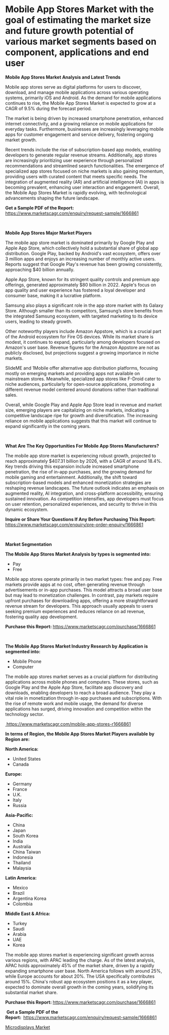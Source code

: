 <p><h1>Mobile App Stores Market with the goal of estimating the market size and future growth potential of various market segments based on component, applications and end user</h1></p><p><strong>Mobile App Stores Market Analysis and Latest Trends</strong></p>
<p><p>Mobile app stores serve as digital platforms for users to discover, download, and manage mobile applications across various operating systems, primarily iOS and Android. As the demand for mobile applications continues to rise, the Mobile App Stores Market is expected to grow at a CAGR of 9.5% during the forecast period. </p><p>The market is being driven by increased smartphone penetration, enhanced internet connectivity, and a growing reliance on mobile applications for everyday tasks. Furthermore, businesses are increasingly leveraging mobile apps for customer engagement and service delivery, fostering ongoing market growth. </p><p>Recent trends include the rise of subscription-based app models, enabling developers to generate regular revenue streams. Additionally, app stores are increasingly prioritizing user experience through personalized recommendations and streamlined search functionalities. The emergence of specialized app stores focused on niche markets is also gaining momentum, providing users with curated content that meets specific needs. The integration of augmented reality (AR) and artificial intelligence (AI) in apps is becoming prevalent, enhancing user interaction and engagement. Overall, the Mobile App Stores Market is rapidly evolving, with technological advancements shaping the future landscape.</p></p>
<p><strong>Get a Sample PDF of the Report:&nbsp;</strong> <a href="https://www.marketscagr.com/enquiry/request-sample/1666861?utm_campaign=2095&utm_medium=2&utm_source=Github&utm_content=ia&utm_term=06032025&utm_id=mobile-app-stores">https://www.marketscagr.com/enquiry/request-sample/1666861</a></p>
<p>&nbsp;</p>
<p><strong>Mobile App Stores Major Market Players</strong></p>
<p><p>The mobile app store market is dominated primarily by Google Play and Apple App Store, which collectively hold a substantial share of global app distribution. Google Play, backed by Android's vast ecosystem, offers over 3 million apps and enjoys an increasing number of monthly active users. Reports suggest that Google Play's revenue has been growing consistently, approaching $40 billion annually.</p><p>Apple App Store, known for its stringent quality controls and premium app offerings, generated approximately $80 billion in 2022. Apple's focus on app quality and user experience has fostered a loyal developer and consumer base, making it a lucrative platform.</p><p>Samsung also plays a significant role in the app store market with its Galaxy Store. Although smaller than its competitors, Samsung’s store benefits from the integrated Samsung ecosystem, with targeted marketing to its device users, leading to steady growth.</p><p>Other noteworthy players include Amazon Appstore, which is a crucial part of the Android ecosystem for Fire OS devices. While its market share is modest, it continues to expand, particularly among developers focused on Amazon's user base. Revenue figures for the Amazon Appstore are not as publicly disclosed, but projections suggest a growing importance in niche markets.</p><p>SlideME and 1Mobile offer alternative app distribution platforms, focusing mostly on emerging markets and providing apps not available on mainstream stores. Meanwhile, specialized app stores like F-Droid cater to niche audiences, particularly for open-source applications, promoting a different revenue model centered around donations rather than traditional sales.</p><p>Overall, while Google Play and Apple App Store lead in revenue and market size, emerging players are capitalizing on niche markets, indicating a competitive landscape ripe for growth and diversification. The increasing reliance on mobile applications suggests that this market will continue to expand significantly in the coming years.</p></p>
<p>&nbsp;</p>
<p><strong>What Are The Key Opportunities For Mobile App Stores Manufacturers?</strong></p>
<p><p>The mobile app store market is experiencing robust growth, projected to reach approximately $407.31 billion by 2026, with a CAGR of around 18.4%. Key trends driving this expansion include increased smartphone penetration, the rise of in-app purchases, and the growing demand for mobile gaming and entertainment. Additionally, the shift toward subscription-based models and enhanced monetization strategies are reshaping revenue landscapes. The future outlook indicates an emphasis on augmented reality, AI integration, and cross-platform accessibility, ensuring sustained innovation. As competition intensifies, app developers must focus on user retention, personalized experiences, and security to thrive in this dynamic ecosystem.</p></p>
<p><strong>Inquire or Share Your Questions If Any Before Purchasing This Report:</strong> <a href="https://www.marketscagr.com/enquiry/pre-order-enquiry/1666861?utm_campaign=2095&utm_medium=2&utm_source=Github&utm_content=ia&utm_term=06032025&utm_id=mobile-app-stores">https://www.marketscagr.com/enquiry/pre-order-enquiry/1666861</a></p>
<p>&nbsp;</p>
<p><strong>Market Segmentation</strong></p>
<p><strong>The Mobile App Stores Market Analysis by types is segmented into:</strong></p>
<p><ul><li>Pay</li><li>Free</li></ul></p>
<p><p>Mobile app stores operate primarily in two market types: free and pay. Free markets provide apps at no cost, often generating revenue through advertisements or in-app purchases. This model attracts a broad user base but may lead to monetization challenges. In contrast, pay markets require upfront purchases for downloading apps, offering a more straightforward revenue stream for developers. This approach usually appeals to users seeking premium experiences and reduces reliance on ad revenue, fostering quality app development.</p></p>
<p><strong>Purchase this Report:&nbsp;</strong><a href="https://www.marketscagr.com/purchase/1666861?utm_campaign=2095&utm_medium=2&utm_source=Github&utm_content=ia&utm_term=06032025&utm_id=mobile-app-stores">https://www.marketscagr.com/purchase/1666861</a></p>
<p>&nbsp;</p>
<p><strong>The Mobile App Stores Market Industry Research by Application is segmented into:</strong></p>
<p><ul><li>Mobile Phone</li><li>Computer</li></ul></p>
<p><p>The mobile app stores market serves as a crucial platform for distributing applications across mobile phones and computers. These stores, such as Google Play and the Apple App Store, facilitate app discovery and downloads, enabling developers to reach a broad audience. They play a vital role in monetization through in-app purchases and subscriptions. With the rise of remote work and mobile usage, the demand for diverse applications has surged, driving innovation and competition within the technology sector.</p></p>
<p><a href="https://www.marketscagr.com/mobile-app-stores-r1666861?utm_campaign=2095&utm_medium=2&utm_source=Github&utm_content=ia&utm_term=06032025&utm_id=mobile-app-stores">&nbsp;https://www.marketscagr.com/mobile-app-stores-r1666861</a></p>
<p><strong>In terms of Region, the Mobile App Stores Market Players available by Region are:</strong></p>
<p>
    <p> <strong> North America: </strong>
        <ul>
            <li>United States</li>
            <li>Canada</li>
        </ul>
        </p> 
    <p> <strong> Europe: </strong>
        <ul>
            <li>Germany</li>
            <li>France</li>
            <li>U.K.</li>
            <li>Italy</li>
            <li>Russia</li>
        </ul>
        </p> 
    <p> <strong> Asia-Pacific: </strong>
        <ul>
            <li>China</li>
            <li>Japan</li>
            <li>South Korea</li>
            <li>India</li>
            <li>Australia</li>
            <li>China Taiwan</li>
            <li>Indonesia</li>
            <li>Thailand</li>
            <li>Malaysia</li>
        </ul>
        </p> 
    <p> <strong> Latin America: </strong>
        <ul>
            <li>Mexico</li>
            <li>Brazil</li>
            <li>Argentina Korea</li>
            <li>Colombia</li>
        </ul>
        </p> 
    <p> <strong> Middle East & Africa: </strong>
        <ul>
            <li>Turkey</li>
            <li>Saudi</li>
            <li>Arabia</li>
            <li>UAE</li>
            <li>Korea</li>
        </ul>
    </p>
    </p>
<p><p>The mobile app stores market is experiencing significant growth across various regions, with APAC leading the charge. As of the latest analysis, APAC holds approximately 45% of the market share, driven by a rapidly expanding smartphone user base. North America follows with around 25%, while Europe accounts for about 20%. The USA specifically contributes around 15%. China's robust app ecosystem positions it as a key player, expected to dominate overall growth in the coming years, solidifying its substantial market share.</p></p>
<p><strong>Purchase this Report: </strong><a href="https://www.marketscagr.com/purchase/1666861?utm_campaign=2095&utm_medium=2&utm_source=Github&utm_content=ia&utm_term=06032025&utm_id=mobile-app-stores">https://www.marketscagr.com/purchase/1666861</a></p>
<p>&nbsp;<strong>Get a Sample PDF of the Report:&nbsp;&nbsp;</strong><a href="https://www.marketscagr.com/enquiry/request-sample/1666861?utm_campaign=2095&utm_medium=2&utm_source=Github&utm_content=ia&utm_term=06032025&utm_id=mobile-app-stores">https://www.marketscagr.com/enquiry/request-sample/1666861</a></p>
<p><strong></strong></p>
<p><p><a href="https://github.com/gulaimolin/Market-Research-Report-List-7/blob/main/microdisplays-market.md?utm_campaign=2095&utm_medium=2&utm_source=Github&utm_content=ia&utm_term=06032025&utm_id=mobile-app-stores">Microdisplays Market</a></p></p>